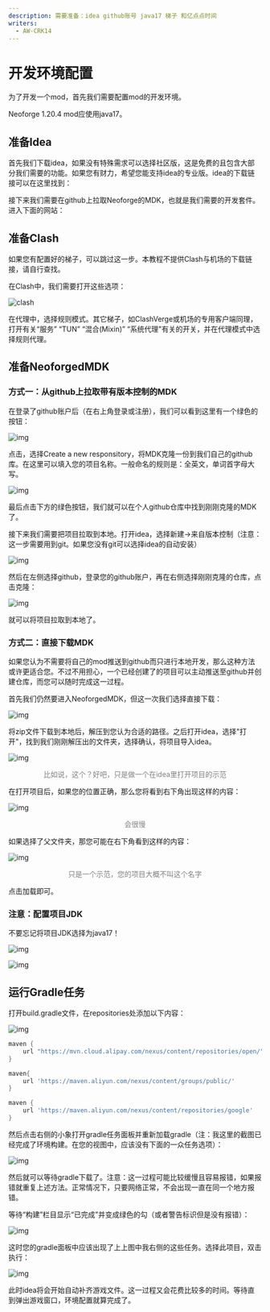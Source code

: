 ```yaml
---
description: 需要准备：idea github账号 java17 梯子 和亿点点时间
writers:
  - AW-CRK14
---
```


# 开发环境配置

为了开发一个mod，首先我们需要配置mod的开发环境。

Neoforge 1.20.4 mod应使用java17。

## 准备Idea

首先我们下载idea，如果没有特殊需求可以选择社区版，这是免费的且包含大部分我们需要的功能。如果您有财力，希望您能支持idea的专业版。idea的下载链接可以在这里找到：

<ModernUrl icon="/icon/jetbrains.png" title="下载 IntelliJ IDEA – 领先的 Java 和 Kotlin IDE" stitle="JetBrains"
 url="https://www.jetbrains.com/zh-cn/idea/download/?section=windows" desc="idea下载链接" />

接下来我们需要在github上拉取Neoforge的MDK，也就是我们需要的开发套件。进入下面的网站：

<ModernUrl icon="/icon/github.png" title="GitHub - neoforged/MDK: The Mod Developer Kit - this is where you start if you want to develop a new mod" stitle="Github" url="https://github.com/neoforged/MDK" />


## 准备Clash

如果您有配置好的梯子，可以跳过这一步。本教程不提供Clash与机场的下载链接，请自行查找。

在Clash中，我们需要打开这些选项：

![clash](/13.png)

在代理中，选择规则模式。其它梯子，如ClashVerge或机场的专用客户端同理，打开有关“服务” “TUN” “混合(Mixin)” “系统代理"有关的开关，并在代理模式中选择规则代理。

## 准备NeoforgedMDK

### 方式一：从github上拉取带有版本控制的MDK

在登录了github账户后（在右上角登录或注册），我们可以看到这里有一个绿色的按钮：

![img](/image.png)

点击，选择Create a new responsitory，将MDK克隆一份到我们自己的github库。在这里可以填入您的项目名称。一般命名的规则是：全英文，单词首字母大写。

![img](/1.png)

最后点击下方的绿色按钮，我们就可以在个人github仓库中找到刚刚克隆的MDK了。

接下来我们需要把项目拉取到本地。打开idea，选择新建->来自版本控制（注意：这一步需要用到git。如果您没有git可以选择idea的自动安装）

![img](/2.png)

然后在左侧选择github，登录您的github账户，再在右侧选择刚刚克隆的仓库，点击克隆：

![img](/3.png)

就可以将项目拉取到本地了。

### 方式二：直接下载MDK

如果您认为不需要将自己的mod推送到github而只进行本地开发，那么这种方法或许更适合您。不过不用担心，一个已经创建了的项目可以主动推送至github并创建仓库，而您可以随时完成这一过程。

首先我们仍然要进入NeoforgedMDK，但这一次我们选择直接下载：

![img](/6.png)

将zip文件下载到本地后，解压到您认为合适的路径。之后打开idea，选择"打开"，找到我们刚刚解压出的文件夹，选择确认，将项目导入idea。

![img](/7.png)
<p align="center" style="color:grey;font-size:14px;">比如说，这个？好吧，只是做一个在idea里打开项目的示范</p>

在打开项目后，如果您的位置正确，那么您将看到右下角出现这样的内容：


![img](/8.png)
<p align="center" style="color:grey;font-size:14px;">会很慢</p>

如果选择了父文件夹，那您可能在右下角看到这样的内容：

![img](/9.png)
<p align="center" style="color:grey;font-size:14px;">只是一个示范，您的项目大概不叫这个名字</p>

点击加载即可。

### 注意：配置项目JDK

不要忘记将项目JDK选择为java17！

![img](/11.png)

![img](/12.png)

## 运行Gradle任务

打开build.gradle文件，在repositories处添加以下内容：

![img](/14.png)

```gradle
maven {
    url "https://mvn.cloud.alipay.com/nexus/content/repositories/open/"
}

maven{
    url 'https://maven.aliyun.com/nexus/content/groups/public/'
}

maven {
    url 'https://maven.aliyun.com/nexus/content/repositories/google'
}
```

然后点击右侧的小象打开gradle任务面板并重新加载gradle（注：我这里的截图已经完成了环境构建。在您的视图中，应该没有下面的一众任务选项）：

![img](/15.png)

然后就可以等待gradle下载了。注意：这一过程可能比较缓慢且容易报错，如果报错就重复上述方法。正常情况下，只要网络正常，不会出现一直在同一个地方报错。

等待“构建”栏目显示“已完成”并变成绿色的勾（或者警告标识但是没有报错）：

![img](/16.png)

这时您的gradle面板中应该出现了上上图中我右侧的这些任务。选择此项目，双击执行：

![img](/17.png)

此时idea将会开始自动补齐游戏文件。这一过程又会花费比较多的时间。等待直到弹出游戏窗口，环境配置就算完成了。
